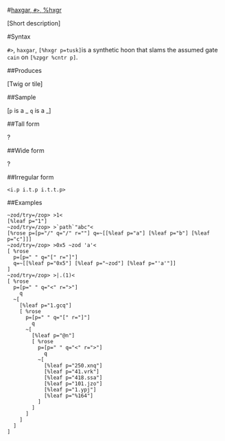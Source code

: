 #[haxgar, `#>`, %hxgr](#hxgr)

[Short description]

#Syntax

`#>`, `haxgar`, `[%hxgr p=tusk]`is a synthetic hoon that
slams the assumed gate `cain` on `[%zpgr %cntr p]`.

##Produces

[Twig or tile]

##Sample

[`p` is a _
`q` is a _]

##Tall form

?

##Wide form

?

##Irregular form

    <i.p i.t.p i.t.t.p>

##Examples
    
    ~zod/try=/zop> >1<
    [%leaf p="1"]
    ~zod/try=/zop> >`path`"abc"<
    [%rose p=[p="/" q="/" r=""] q=~[[%leaf p="a"] [%leaf p="b"] [%leaf p="c"]]]
    ~zod/try=/zop> >0x5 ~zod 'a'<
    [ %rose
      p=[p=" " q="[" r="]"]
      q=~[[%leaf p="0x5"] [%leaf p="~zod"] [%leaf p="'a'"]]
    ]
    ~zod/try=/zop> >|.(1)<
    [ %rose
      p=[p=" " q="<" r=">"]
        q
      ~[
        [%leaf p="1.gcq"]
        [ %rose
          p=[p=" " q="[" r="]"]
            q
          ~[
            [%leaf p="@n"]
            [ %rose
              p=[p=" " q="<" r=">"]
                q
              ~[
                [%leaf p="250.xnq"]
                [%leaf p="41.vrk"]
                [%leaf p="418.ssa"]
                [%leaf p="101.jzo"]
                [%leaf p="1.ypj"]
                [%leaf p="%164"]
              ]
            ]
          ]
        ]
      ]
    ]
